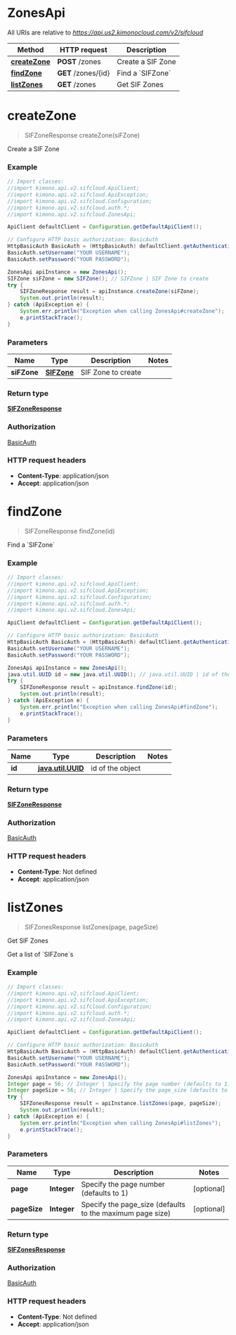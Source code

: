 # ZonesApi

All URIs are relative to *https://api.us2.kimonocloud.com/v2/sifcloud*

Method | HTTP request | Description
------------- | ------------- | -------------
[**createZone**](ZonesApi.md#createZone) | **POST** /zones | Create a SIF Zone
[**findZone**](ZonesApi.md#findZone) | **GET** /zones/{id} | Find a &#x60;SIFZone&#x60;
[**listZones**](ZonesApi.md#listZones) | **GET** /zones | Get SIF Zones


<a name="createZone"></a>
# **createZone**
> SIFZoneResponse createZone(siFZone)

Create a SIF Zone

### Example
```java
// Import classes:
//import kimono.api.v2.sifcloud.ApiClient;
//import kimono.api.v2.sifcloud.ApiException;
//import kimono.api.v2.sifcloud.Configuration;
//import kimono.api.v2.sifcloud.auth.*;
//import kimono.api.v2.sifcloud.ZonesApi;

ApiClient defaultClient = Configuration.getDefaultApiClient();

// Configure HTTP basic authorization: BasicAuth
HttpBasicAuth BasicAuth = (HttpBasicAuth) defaultClient.getAuthentication("BasicAuth");
BasicAuth.setUsername("YOUR USERNAME");
BasicAuth.setPassword("YOUR PASSWORD");

ZonesApi apiInstance = new ZonesApi();
SIFZone siFZone = new SIFZone(); // SIFZone | SIF Zone to create
try {
    SIFZoneResponse result = apiInstance.createZone(siFZone);
    System.out.println(result);
} catch (ApiException e) {
    System.err.println("Exception when calling ZonesApi#createZone");
    e.printStackTrace();
}
```

### Parameters

Name | Type | Description  | Notes
------------- | ------------- | ------------- | -------------
 **siFZone** | [**SIFZone**](SIFZone.md)| SIF Zone to create |

### Return type

[**SIFZoneResponse**](SIFZoneResponse.md)

### Authorization

[BasicAuth](../README.md#BasicAuth)

### HTTP request headers

 - **Content-Type**: application/json
 - **Accept**: application/json

<a name="findZone"></a>
# **findZone**
> SIFZoneResponse findZone(id)

Find a &#x60;SIFZone&#x60;

### Example
```java
// Import classes:
//import kimono.api.v2.sifcloud.ApiClient;
//import kimono.api.v2.sifcloud.ApiException;
//import kimono.api.v2.sifcloud.Configuration;
//import kimono.api.v2.sifcloud.auth.*;
//import kimono.api.v2.sifcloud.ZonesApi;

ApiClient defaultClient = Configuration.getDefaultApiClient();

// Configure HTTP basic authorization: BasicAuth
HttpBasicAuth BasicAuth = (HttpBasicAuth) defaultClient.getAuthentication("BasicAuth");
BasicAuth.setUsername("YOUR USERNAME");
BasicAuth.setPassword("YOUR PASSWORD");

ZonesApi apiInstance = new ZonesApi();
java.util.UUID id = new java.util.UUID(); // java.util.UUID | id of the object
try {
    SIFZoneResponse result = apiInstance.findZone(id);
    System.out.println(result);
} catch (ApiException e) {
    System.err.println("Exception when calling ZonesApi#findZone");
    e.printStackTrace();
}
```

### Parameters

Name | Type | Description  | Notes
------------- | ------------- | ------------- | -------------
 **id** | [**java.util.UUID**](.md)| id of the object |

### Return type

[**SIFZoneResponse**](SIFZoneResponse.md)

### Authorization

[BasicAuth](../README.md#BasicAuth)

### HTTP request headers

 - **Content-Type**: Not defined
 - **Accept**: application/json

<a name="listZones"></a>
# **listZones**
> SIFZonesResponse listZones(page, pageSize)

Get SIF Zones

Get a list of &#x60;SIFZone&#x60;s

### Example
```java
// Import classes:
//import kimono.api.v2.sifcloud.ApiClient;
//import kimono.api.v2.sifcloud.ApiException;
//import kimono.api.v2.sifcloud.Configuration;
//import kimono.api.v2.sifcloud.auth.*;
//import kimono.api.v2.sifcloud.ZonesApi;

ApiClient defaultClient = Configuration.getDefaultApiClient();

// Configure HTTP basic authorization: BasicAuth
HttpBasicAuth BasicAuth = (HttpBasicAuth) defaultClient.getAuthentication("BasicAuth");
BasicAuth.setUsername("YOUR USERNAME");
BasicAuth.setPassword("YOUR PASSWORD");

ZonesApi apiInstance = new ZonesApi();
Integer page = 56; // Integer | Specify the page number (defaults to 1)
Integer pageSize = 56; // Integer | Specify the page_size (defaults to the maximum page size)
try {
    SIFZonesResponse result = apiInstance.listZones(page, pageSize);
    System.out.println(result);
} catch (ApiException e) {
    System.err.println("Exception when calling ZonesApi#listZones");
    e.printStackTrace();
}
```

### Parameters

Name | Type | Description  | Notes
------------- | ------------- | ------------- | -------------
 **page** | **Integer**| Specify the page number (defaults to 1) | [optional]
 **pageSize** | **Integer**| Specify the page_size (defaults to the maximum page size) | [optional]

### Return type

[**SIFZonesResponse**](SIFZonesResponse.md)

### Authorization

[BasicAuth](../README.md#BasicAuth)

### HTTP request headers

 - **Content-Type**: Not defined
 - **Accept**: application/json

